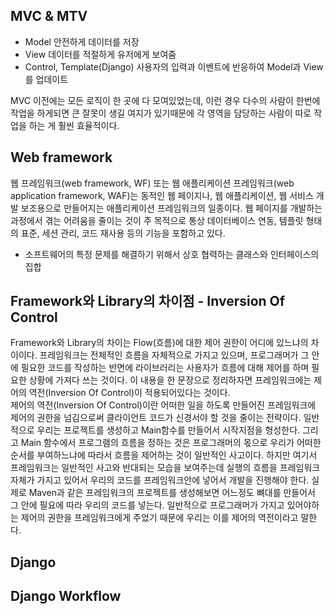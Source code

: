 ## MVC & MTV
* Model 안전하게 데이터를 저장
* View 데이터를 적절하게 유저에게 보여줌
* Control, Template(Django) 사용자의 입력과 이벤트에 반응하여 Model과 View를 업데이트

MVC 이전에는 모든 로직이 한 곳에 다 모여있었는데, 이런 경우 다수의 사람이 한번에 작업을 하게되면 큰 잘못이 생길 여지가 있기때문에 각 영역을 담당하는 사람이 따로 작업을 하는 게 훨씬 효율적이다. 
## Web framework
웹 프레임워크(web framework, WF) 또는 웹 애플리케이션 프레임워크(web application framework, WAF)는 동적인 웹 페이지나, 웹 애플리케이션, 웹 서비스 개발 보조용으로 만들어지는 애플리케이션 프레임워크의 일종이다. 웹 페이지를 개발하는 과정에서 겪는 어려움을 줄이는 것이 주 목적으로 통상 데이터베이스 연동, 템플릿 형태의 표준, 세션 관리, 코드 재사용 등의 기능을 포함하고 있다.
* 소프트웨어의 특정 문제를 해결하기 위해서 상호 협력하는 클래스와 인터페이스의 집합

## Framework와 Library의 차이점 - Inversion Of Control
Framework와 Library의 차이는 Flow(흐름)에 대한 제어 권한이 어디에 있느냐의 차이이다. 프레임워크는 전체적인 흐름을 자체적으로 가지고 있으며, 프로그래머가 그 안에 필요한 코드를 작성하는 반면에 라이브러리는 사용자가 흐름에 대해 제어를 하며 필요한 상황에 가져다 쓰는 것이다. 
이 내용을 한 문장으로 정리하자면 프레임워크에는 제어의 역전(Inversion Of Control)이 적용되어있다는 것이다.  
제어의 역전(Inversion Of Control)이란 어떠한 일을 하도록 만들어진 프레임워크에 제어의 권한을 넘김으로써 클라이언트 코드가 신경서야 할 것을 줄이는 전략이다. 일반적으로 우리는 프로젝트를 생성하고 Main함수를 만들어서 시작지점을 형성한다. 그리고 Main 함수에서 프로그램의 흐름을 정하는 것은 프로그래머의 몫으로 우리가 어떠한 순서를 부여하느냐에 따라서 흐름을 제어하는 것이 일반적인 사고이다.
하지만 여기서 프레임워크는 일반적인 사고와 반대되는 모습을 보여주는데 실행의 흐름을 프레임워크 자체가 가지고 있어서 우리의 코드를 프레임워크안에 넣어서 개발을 진행해야 한다. 실제로 Maven과 같은 프레임워크의 프로젝트를 생성해보면 어느정도 뼈대를 만들어서 그 안에 필요에 따라 우리의 코드를 넣는다. 일반적으로 프로그래머가 가지고 있어야하는 제어의 권한을 프레임워크에게 주었기 때문에 우리는 이를 제어의 역전이라고 말한다.

## Django

## Django Workflow


